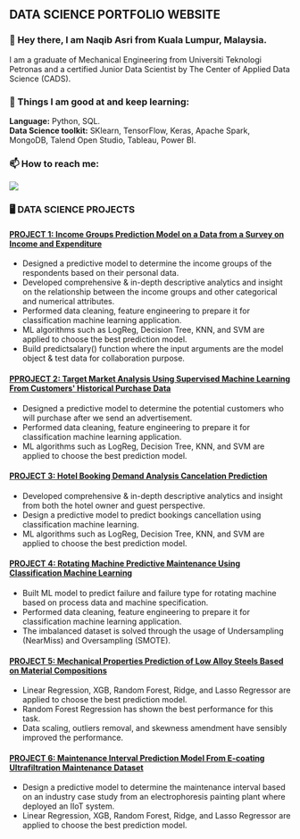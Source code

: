 ## DATA SCIENCE PORTFOLIO WEBSITE

### 👋 Hey there, I am Naqib Asri from Kuala Lumpur, Malaysia.

I am a graduate of Mechanical Engineering from Universiti Teknologi Petronas and a certified Junior Data Scientist by The Center of Applied Data Science (CADS). 

### 🌱 Things I am good at and keep learning:
**Language:** Python, SQL.  
**Data Science toolkit:** SKlearn, TensorFlow, Keras, Apache Spark, MongoDB, Talend Open Studio, Tableau, Power BI.  

### 📫 How to reach me:
[<img target="_blank" src="https://img.icons8.com/doodle/64/000000/linkedin-circled.png"/>](https://www.linkedin.com/in/naqibasri/)

### 🖥️ DATA SCIENCE PROJECTS

#### [PROJECT 1: Income Groups Prediction Model on a Data from a Survey on Income and Expenditure](https://github.com/naqibasri/Income-Groups-Prediction-Model)
* Designed a predictive model to determine the income groups of the respondents based on their personal data.  
* Developed comprehensive & in-depth descriptive analytics and insight on the relationship between the income groups and other categorical and numerical attributes.  
* Performed data cleaning, feature engineering to prepare it for classification machine learning application.  
* ML algorithms such as LogReg, Decision Tree, KNN, and SVM are applied to choose the best prediction model.  
* Build predictsalary() function where the input arguments are the model object & test data for collaboration purpose.

#### [PPROJECT 2: Target Market Analysis Using Supervised Machine Learning From Customers' Historical Purchase Data](https://github.com/naqibasri/Target-Market-Analysis---JDS-Capstone)
* Designed a predictive model to determine the potential customers who will purchase after we send an advertisement.
* Performed data cleaning, feature engineering to prepare it for classification machine learning application.
* ML algorithms such as LogReg, Decision Tree, KNN, and SVM are applied to choose the best prediction model.

#### [PROJECT 3: Hotel Booking Demand Analysis Cancelation Prediction](https://github.com/naqibasri/Hotel-Booking-Demand-Analysis-Cancelation-prediction)
* Developed comprehensive & in-depth descriptive analytics and insight from both the hotel owner and guest perspective.
* Design a predictive model to predict bookings cancellation using classification machine learning.
* ML algorithms such as LogReg, Decision Tree, KNN, and SVM are applied to choose the best prediction model.

#### [PROJECT 4: Rotating Machine Predictive Maintenance Using Classification Machine Learning](https://github.com/naqibasri/Machine-Predictive-Maintenance-Using-Classification-Machine-Learning)
* Built ML model to predict failure and failure type for rotating machine based on process data and machine specification.
* Performed data cleaning, feature engineering to prepare it for classification machine learning application.
* The imbalanced dataset is solved through the usage of Undersampling (NearMiss) and Oversampling (SMOTE).

#### [PROJECT 5: Mechanical Properties Prediction of Low Alloy Steels Based on Material Compositions](https://github.com/naqibasri/Mechanical-properties-prediction-of-low-alloy-steels-based-on-their-material-compositions-by-weight-)
* Linear Regression, XGB, Random Forest, Ridge, and Lasso Regressor are applied to choose the best prediction model.
* Random Forest Regression has shown the best performance for this task.
* Data scaling, outliers removal, and skewness amendment have sensibly improved the performance.

#### [PROJECT 6: Maintenance Interval Prediction Model From E-coating Ultrafiltration Maintenance Dataset](https://github.com/naqibasri/E-coating-ultrafiltration-maintenance)
* Design a predictive model to determine the maintenance interval based on an industry case study from an electrophoresis painting plant where deployed an IIoT system.
* Linear Regression, XGB, Random Forest, Ridge, and Lasso Regressor are applied to choose the best prediction model.
